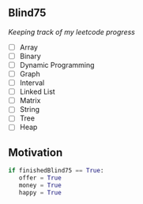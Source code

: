Blind75
---

_Keeping track of my leetcode progress_

- [ ] Array 
- [ ] Binary
- [ ] Dynamic Programming
- [ ] Graph
- [ ] Interval
- [ ] Linked List
- [ ] Matrix
- [ ] String
- [ ] Tree
- [ ] Heap

Motivation 
---

```Python
if finishedBlind75 == True:
   offer = True
   money = True
   happy = True
```
